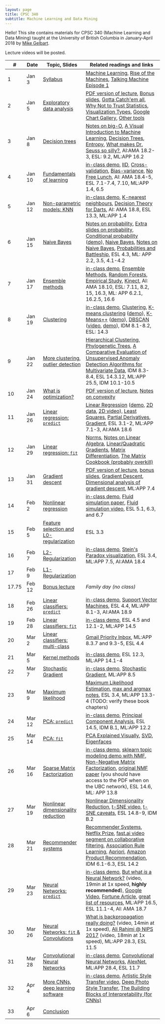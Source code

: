 ```yaml
---
layout: page
title: CPSC 340
subtitle: Machine Learning and Data Mining
---
```



Hello! This site contains materials for CPSC 340 (Machine Learning and Data Mining) 
taught at the University of British Columbia
in January-April 2018 by [Mike Gelbart](http://www.cs.ubc.ca/~mgelbart/). 

Lecture videos will be posted.

| # | Date | Topic, Slides | Related readings and links | 
|---|--------|--------|---------------------------|
| 1 | Jan 3 | [Syllabus](lectures/L1.pdf?raw=1) | [Machine Learning](https://en.wikipedia.org/wiki/Machine_learning), [Rise of the Machines](http://www.economist.com/news/briefing/21650526-artificial-intelligence-scares-peopleexcessively-so-rise-machines), [Talking Machine Episode 1](http://www.thetalkingmachines.com/blog/2015/1/1/hello-world) |
| 2 | Jan 5 | [Exploratory data analysis](lectures/L2.ipynb) | [PDF version of lecture](lectures/L2.pdf?raw=1), [Bonus slides](lectures/L2bonus.pdf?raw=1), [Gotta Catch'em all](http://datagenetics.com/blog/april32016/index.html), [Why Not to Trust Statistics](https://mathwithbaddrawings.com/2016/07/13/why-not-to-trust-statistics/), [Visualization Types](http://guides.library.duke.edu/datavis/vis_types), [Google Chart Gallery](https://developers.google.com/chart/interactive/docs/gallery?hl=en), [Other tools](http://selection.datavisualization.ch/) |
| 3 | Jan 8 | [Decision trees](lectures/L3.pdf?raw=1)  | [Notes on big-O](https://www.cs.ubc.ca/~schmidtm/Courses/340-F15/notes_BigO.pdf), [A Visual Introduction to Machine Learning](http://www.r2d3.us/visual-intro-to-machine-learning-part-1), [Decision Trees](https://en.wikipedia.org/wiki/Decision_tree_learning), [Entropy](https://en.wikipedia.org/wiki/Entropy_(information_theory)), [What makes Dr. Seuss so silly?](https://www.washingtonpost.com/news/morning-mix/wp/2015/12/02/scientists-have-figured-out-what-makes-dr-seuss-so-silly/), AI:AMA 18.2-3, ESL: 9.2, ML:APP 16.2 | 
| 4 | Jan 10 | [Fundamentals of learning](lectures/L4.pdf?raw=1) | [in-class demo](lectures/L4demo.ipynb), [IID](https://en.wikipedia.org/wiki/Independent_and_identically_distributed_random_variables), [Cross-validation](https://en.wikipedia.org/wiki/Cross-validation_(statistics)), [Bias-variance](https://en.wikipedia.org/wiki/Bias%E2%80%93variance_tradeoff), [No Free Lunch](http://dml.cs.byu.edu/~cgc/docs/mldm_tools/Reading/LCG.pdf), AI: AMA 18.4-5, ESL 7.1-7.4, 7.10, ML:APP 1.4, 6.5 | 
| 5 | Jan 12 | [Non-parametric models: KNN](lectures/L5.pdf?raw=1) | [in-class demo](lectures/L5demo.ipynb), [K-nearest neighbours](https://en.wikipedia.org/wiki/K-nearest_neighbors_algorithm), [Decision Theory for Darts](http://www.datagenetics.com/blog/january12012/index.html), AI: AMA 18.8, ESL 13.3, ML:APP 1.4 | 
| 6 | Jan 15 | [Naive Bayes](lectures/L6.pdf?raw=1) | [Notes on probability](https://www.cs.ubc.ca/~schmidtm/Courses/340-F15/notes_probability.pdf), [Extra slides on probability](lectures/probability_notes.pdf), [Conditional probability](https://en.wikipedia.org/wiki/Conditional_probability) ([demo](http://setosa.io/ev/conditional-probability/)), [Naive Bayes](https://en.wikipedia.org/wiki/Naive_Bayes_classifier), [Notes on Naive Bayes](http://www.cs.ubc.ca/~schmidtm/Courses/540-F14/naiveBayes.pdf), [Probabilities and Battleship](http://datagenetics.com/blog/december32011/index.html), ESL 4.3, ML: APP 2.2, 3.5, 4.1-4.2 | 
| 7 | Jan 17 | [Ensemble methods](lectures/L7.pdf?raw=1) | [in-class demo](lectures/L7demo.ipynb), [Ensemble Methods](https://en.wikipedia.org/wiki/Ensemble_learning), [Random Forests](https://en.wikipedia.org/wiki/Random_forest), [Empirical Study](http://jmlr.org/papers/volume15/delgado14a/delgado14a.pdf), [Kinect](https://www.microsoft.com/en-us/research/wp-content/uploads/2016/02/BodyPartRecognition.pdf), AI: AMA 18.10, ESL: 7.11, 8.2, 15, 16.3, ML: APP 6.2.1, 16.2.5, 16.6 | 
| 8 | Jan 19 | [Clustering](lectures/L8.pdf?raw=1) | [in-class demo](lectures/L8demo.ipynb), [Clustering](https://en.wikipedia.org/wiki/Cluster_analysis), [K-means clustering](https://en.wikipedia.org/wiki/K-means_clustering) ([demo](https://www.naftaliharris.com/blog/visualizing-k-means-clustering/)), [K-Means++](http://ilpubs.stanford.edu:8090/778/1/2006-13.pdf) ([demo](https://www.youtube.com/watch?v=BIQDlmZDuf8)), [DBSCAN](https://en.wikipedia.org/wiki/DBSCAN) ([video](https://www.cs.ubc.ca/~schmidtm/Courses/340-F16/dbscan.mov), [demo](https://www.naftaliharris.com/blog/visualizing-dbscan-clustering/)), IDM 8.1-8.2, ESL: 14.3 | 
| 9 | Jan 22 | [More clustering, outlier detection](lectures/L9.pdf?raw=1) | [Hierarchical Clustering](https://en.wikipedia.org/wiki/Hierarchical_clustering), [Phylogenetic Trees](https://en.wikipedia.org/wiki/Phylogenetic_tree), [A Comparative Evaluation of Unsupervised Anomaly Detection Algorithms for Multivariate Data](http://journals.plos.org/plosone/article?id=10.1371%2Fjournal.pone.0152173), IDM 8.3-8.4, ESL 14.3.12, ML:APP 25.5, IDM 10.1-10.5  | 
| 10 | Jan 24 | [What is optimization?](lectures/L10.ipynb) | [PDF version of lecture](lectures/L10.pdf?raw=1), [Notes on convexity](lectures/L10_convexity.pdf?raw=d1) |
| 11 | Jan 26 | [Linear regression: `predict`](lectures/L11.pdf?raw=1) | [Linear Regression](http://datagenetics.com/blog/august12013/index.html) ([demo](http://setosa.io/ev/ordinary-least-squares-regression/), [2D data](linear.mp4), [2D video](linear2.mp4)), [Least Squares](https://en.wikipedia.org/wiki/Ordinary_least_squares), [Partial Derivatives](https://en.wikipedia.org/wiki/Partial_derivative), [Gradient](https://en.wikipedia.org/wiki/Gradient), ESL 3.1-2, ML:APP 7.1-3, AI:AMA 18.6 | 
| 12 | Jan 29 | [Linear regression: `fit`](lectures/L12.pdf?raw=1) | [Norms](https://en.wikipedia.org/wiki/Norm_(mathematics)), [Notes on Linear Algebra](https://www.cs.ubc.ca/~schmidtm/Documents/2009_Notes_LinearAlgebra.pdf), [Linear/Quadratic Gradients](https://www.cs.ubc.ca/~schmidtm/Courses/340-F16/linearQuadraticGradients.pdf), [Matrix Differentiation](https://atmos.washington.edu/~dennis/MatrixCalculus.pdf), [The Matrix Cookbook (probably overkill)](https://www.math.uwaterloo.ca/~hwolkowi/matrixcookbook.pdf)  |
| 13 | Jan 31 | [Gradient descent](lectures/L13.ipynb) | [PDF version of lecture](lectures/L13.pdf?raw=1), [bonus slides](lectures/L13bonus.pdf?raw=1), [Gradient Descent](https://en.wikipedia.org/wiki/Gradient_descent), [Dimensional analysis of gradient descent](http://timvieira.github.io/blog/post/2016/05/27/dimensional-analysis-of-gradient-ascent/), ML:APP 7.4 |
| 14 | Feb 2 | [Nonlinear regression](lectures/L14.pdf?raw=1) | [in-class demo](lectures/L14demo.ipynb), [Fluid simulation paper](https://www.inf.ethz.ch/personal/ladickyl/fluid_sigasia15.pdf), [Fluid simulation video](https://www.youtube.com/watch?v=kGB7Wd9CudA), ESL 5.1, 6.3, and 6.7 |  
| 15 | Feb 5 | [Feature selection and L0-regularization](lectures/L15.pdf?raw=1) | ESL 3.3 |
| 16 | Feb 7 | [L2-Regularization](lectures/L16.pdf?raw=1) | [in-class demo](lectures/L16demo.ipynb), [Stein's Paradox visualization](https://www.naftaliharris.com/blog/steinviz), ESL 3.4, ML:APP 7.5, AI:AMA 18.4 |
| 17 | Feb 9 | [L1-Regularization](lectures/L17.pdf?raw=1) | 
| 17.75  | Feb 12 | [Bonus lecture](lectures/L17_and_three_quarters.ipynb) | _Family day (no class)_ | 
| | | | |
| 18 | Feb 26 | [Linear classifiers: `predict`](lectures/L18.pdf?raw=1) | [in-class demo](lectures/L18demo.ipynb), [Support Vector Machines](https://en.wikipedia.org/wiki/Support_vector_machine), ESL 4.4, ML:APP 8.1-3, AI:AMA 18.9 | 
| 19 | Feb 28 | [Linear classifiers: `fit`](lectures/L19.pdf?raw=1) | [in-class demo](lectures/L19demo.ipynb), ESL 4.5 and 12.1-2, ML:APP 14.5 |
| 20 | Mar 2 | [Linear classifiers: multi-class](lectures/L20.pdf?raw=1) | [Gmail Priority Inbox](http://static.googleusercontent.com/media/research.google.com/en//pubs/archive/36955.pdf), ML:APP 8.3.7 and 9.3-5, ESL 4.4 |
| 21 | Mar 5 | [Kernel methods](lectures/L21.pdf?raw=1) | [in-class demo](lectures/L21demo.ipynb), ESL 12.3, ML:APP 14.1-4 
| 22 | Mar 7 | [Stochastic Gradient](lectures/L22.pdf?raw=1) | [in-class demo](lectures/L22demo.ipynb), [Stochastic Gradient](https://en.wikipedia.org/wiki/Stochastic_gradient_descent), ML:APP 8.5 |
| 23 | Mar 9 | [Maximum likelihood](lectures/L23.pdf?raw=1) | [Maximum Likelihood Estimation](https://en.wikipedia.org/wiki/Maximum_likelihood_estimation), [max and argmax notes](https://www.cs.ubc.ca/~schmidtm/Courses/540-W16/max.pdf), ESL 3.4, ML:APP 13.3-4 (TODO: verify these book chapters) 
| 24 | Mar 12 | [PCA: `predict`](lectures/L24.pdf?raw=1) | [in-class demo](lectures/L24demo.ipynb), [Principal Component Analysis](https://en.wikipedia.org/wiki/Principal_component_analysis), ESL 14.5, IDM B.1, ML:APP 12.2 | 
| 25 | Mar 14 | [PCA: `fit`](lectures/L25.pdf?raw=1) | [PCA Explained Visually](http://setosa.io/ev/principal-component-analysis), [SVD](https://en.wikipedia.org/wiki/Singular_value_decomposition), [Eigenfaces](https://en.wikipedia.org/wiki/Eigenface) |
| 26 | Mar 16 | [Sparse Matrix Factorization](lectures/L26.pdf?raw=1) | [in-class demo](lectures/L26demo.ipynb), [sklearn topic modeling demo with NMF](http://scikit-learn.org/stable/auto_examples/applications/plot_topics_extraction_with_nmf_lda.html), [Non-Negative Matrix Factorization](https://en.wikipedia.org/wiki/Non-negative_matrix_factorization), [original NMF paper](http://www.nature.com/nature/journal/v401/n6755/abs/401788a0.html) (you should have access to the PDF when on the UBC network), ESL 14.6, ML: APP 13.8 |
| 27 | Mar 19 | [Nonlinear dimensionality reduction](lectures/L27.pdf?raw=1) | [Nonlinear Dimensionality Reduction](https://en.wikipedia.org/wiki/Nonlinear_dimensionality_reduction), [t-SNE video](https://www.youtube.com/watch?v=RJVL80Gg3lA&list=UUtXKDgv1AVoG88PLl8nGXmw), [t-SNE caveats](http://distill.pub/2016/misread-tsne/), ESL 14.8-9, IDM B.2 
| 28 | Mar 21 | [Recommender systems](lectures/L28.pdf?raw=1) | [Recommender Systems](https://en.wikipedia.org/wiki/Recommender_system), [Netflix Prize](https://en.wikipedia.org/wiki/Netflix_Prize), [fast.ai video segment on collaborative filtering](https://www.youtube.com/watch?v=V2h3IOBDvrA&feature=youtu.be&t=5761), [Association Rule Learning](https://en.wikipedia.org/wiki/Association_rule_learning), [Apriori](https://en.wikipedia.org/wiki/Apriori_algorithm), [Amazon Product Recommendation](https://www.cs.umd.edu/~samir/498/Amazon-Recommendations.pdf), IDM 6.1-6.3, ESL 14.2  |
| 29 | Mar 23 | [Neural Networks: `predict`](lectures/L29.pdf?raw=1) | [in-class demo](lectures/L29demo.ipynb), [But what *is* a Neural Network?](https://www.youtube.com/watch?v=aircAruvnKk&list=PLZHQObOWTQDNU6R1_67000Dx_ZCJB-3pi) (video, 19min at 1x speed, **highly recommended**), [Google Video](https://www.youtube.com/watch?v=bHvf7Tagt18), [Fortune Article](http://fortune.com/ai-artificial-intelligence-deep-machine-learning/), [great list of resources](https://github.com/ChristosChristofidis/awesome-deep-learning), ML:APP 16.5, ESL 11.1-4, AI: AMA 18.7  
| 30 | Mar 26 | [Neural Networks: `fit` & Convolutions](lectures/L30.pdf?raw=1) | [What is backpropagation really doing?](https://www.youtube.com/watch?v=Ilg3gGewQ5U) (video, 14min at 1x speed), [Ali Rahimi @ NIPS 2017](https://youtu.be/Qi1Yry33TQE?t=3m) (video, 18min at 1x speed), ML:APP 28.3, ESL 11.5 | 
| 31 | Mar 28 | [Convolutional Neural Networks](lectures/L31.pdf?raw=1) | [in-class demo](lectures/L31demo.ipynb), [Convolutional Neural Networks](https://en.wikipedia.org/wiki/Convolutional_neural_network), [AlexNet](https://papers.nips.cc/paper/4824-imagenet-classification-with-deep-convolutional-neural-networks.pdf), ML:APP 28.4, ESL 11.7 |
| 32 | Apr 4  | [More CNNs, deep learning software](lectures/L32.pdf?raw=1)  | [in-class demo](lectures/L32demo.ipynb), [Artistic Style Transfer video](https://www.youtube.com/watch?v=Uxax5EKg0zA), [Deep Photo Style Transfer](https://github.com/luanfujun/deep-photo-styletransfer), [The Building Blocks of Interpretability (for CNNs)](https://distill.pub/2018/building-blocks/) | 
| 33 | Apr 6  | [Conclusion](lectures/L33.pdf?raw=1)  | |
